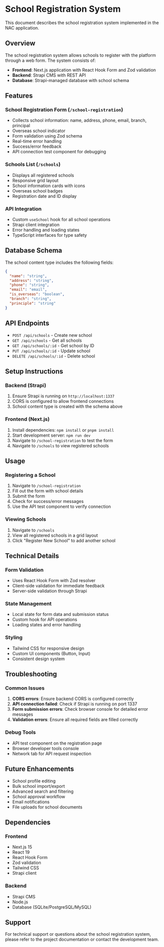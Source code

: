 # School Registration System

This document describes the school registration system implemented in the NAC application.

## Overview

The school registration system allows schools to register with the platform through a web form. The system consists of:

- **Frontend**: Next.js application with React Hook Form and Zod validation
- **Backend**: Strapi CMS with REST API
- **Database**: Strapi-managed database with school schema

## Features

### School Registration Form (`/school-registration`)

- Collects school information: name, address, phone, email, branch, principal
- Overseas school indicator
- Form validation using Zod schema
- Real-time error handling
- Success/error feedback
- API connection test component for debugging

### Schools List (`/schools`)

- Displays all registered schools
- Responsive grid layout
- School information cards with icons
- Overseas school badges
- Registration date and ID display

### API Integration

- Custom `useSchool` hook for all school operations
- Strapi client integration
- Error handling and loading states
- TypeScript interfaces for type safety

## Database Schema

The school content type includes the following fields:

```json
{
  "name": "string",
  "address": "string",
  "phone": "string",
  "email": "email",
  "is_overseas": "boolean",
  "branch": "string",
  "principle": "string"
}
```

## API Endpoints

- `POST /api/schools` - Create new school
- `GET /api/schools` - Get all schools
- `GET /api/schools/:id` - Get school by ID
- `PUT /api/schools/:id` - Update school
- `DELETE /api/schools/:id` - Delete school

## Setup Instructions

### Backend (Strapi)

1. Ensure Strapi is running on `http://localhost:1337`
2. CORS is configured to allow frontend connections
3. School content type is created with the schema above

### Frontend (Next.js)

1. Install dependencies: `npm install` or `pnpm install`
2. Start development server: `npm run dev`
3. Navigate to `/school-registration` to test the form
4. Navigate to `/schools` to view registered schools

## Usage

### Registering a School

1. Navigate to `/school-registration`
2. Fill out the form with school details
3. Submit the form
4. Check for success/error messages
5. Use the API test component to verify connection

### Viewing Schools

1. Navigate to `/schools`
2. View all registered schools in a grid layout
3. Click "Register New School" to add another school

## Technical Details

### Form Validation

- Uses React Hook Form with Zod resolver
- Client-side validation for immediate feedback
- Server-side validation through Strapi

### State Management

- Local state for form data and submission status
- Custom hook for API operations
- Loading states and error handling

### Styling

- Tailwind CSS for responsive design
- Custom UI components (Button, Input)
- Consistent design system

## Troubleshooting

### Common Issues

1. **CORS errors**: Ensure backend CORS is configured correctly
2. **API connection failed**: Check if Strapi is running on port 1337
3. **Form submission errors**: Check browser console for detailed error messages
4. **Validation errors**: Ensure all required fields are filled correctly

### Debug Tools

- API test component on the registration page
- Browser developer tools console
- Network tab for API request inspection

## Future Enhancements

- School profile editing
- Bulk school import/export
- Advanced search and filtering
- School approval workflow
- Email notifications
- File uploads for school documents

## Dependencies

### Frontend

- Next.js 15
- React 19
- React Hook Form
- Zod validation
- Tailwind CSS
- Strapi client

### Backend

- Strapi CMS
- Node.js
- Database (SQLite/PostgreSQL/MySQL)

## Support

For technical support or questions about the school registration system, please refer to the project documentation or contact the development team.
